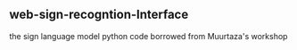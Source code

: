 ## web-sign-recogntion-Interface

the sign language model python code borrowed from Muurtaza's workshop
